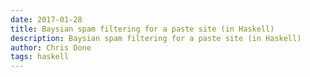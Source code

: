 ```yaml
---
date: 2017-01-28
title: Baysian spam filtering for a paste site (in Haskell)
description: Baysian spam filtering for a paste site (in Haskell)
author: Chris Done
tags: haskell
---
```

